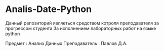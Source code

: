 # Analis-Date-Python

Данный репозиторий являеться средством котроля преподавателя за прогрессом студента 
За исполнением лабораторных работ на языке python 

Предмет : Анализ Данных
Преподаватель : Павлов Д.А.
